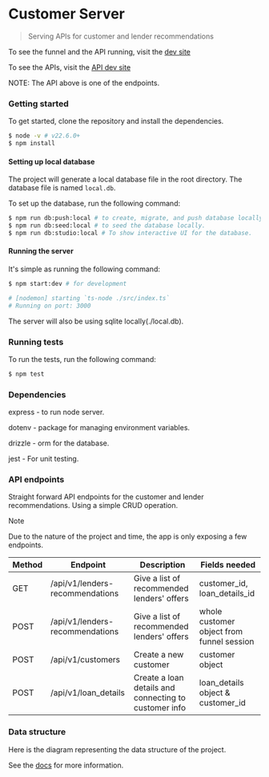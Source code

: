 # Customer Server

> Serving APIs for customer and lender recommendations

To see the funnel and the API running, visit the [dev site](https://customer-funnel.fly.dev/)

To see the APIs, visit the [API dev site](https://customer-server.fly.dev/api/v1/lenders)

NOTE: The API above is one of the endpoints.

### Getting started

To get started, clone the repository and install the dependencies.

```bash
$ node -v # v22.6.0+
$ npm install
```

#### Setting up local database

The project will generate a local database file in the root directory. The database file is named `local.db`.

To set up the database, run the following command:

```bash
$ npm run db:push:local # to create, migrate, and push database locally.
$ npm run db:seed:local # to seed the database locally.
$ npm run db:studio:local # To show interactive UI for the database.
```

#### Running the server

It's simple as running the following command:

```bash
$ npm start:dev # for development

# [nodemon] starting `ts-node ./src/index.ts`
# Running on port: 3000
```

The server will also be using sqlite locally(./local.db).

### Running tests

To run the tests, run the following command:

```bash
$ npm test
```

### Dependencies

express - to run node server.

dotenv - package for managing environment variables.

drizzle - orm for the database.

jest - For unit testing.


### API endpoints

Straight forward API endpoints for the customer and lender recommendations. Using a simple CRUD operation.

> [!NOTE]
> Due to the nature of the project and time, the app is only exposing a few endpoints.

| Method | Endpoint                        | Description                                               | Fields needed                            |
|--------|---------------------------------|-----------------------------------------------------------|------------------------------------------|
| GET    | /api/v1/lenders-recommendations | Give a list of recommended lenders' offers                | customer_id, loan_details_id             |
| POST   | /api/v1/lenders-recommendations | Give a list of recommended lenders' offers                | whole customer object from funnel session|
| POST   | /api/v1/customers               | Create a new customer                                     | customer object                          |
| POST   | /api/v1/loan_details            | Create a loan details and connecting to customer info  	 | loan_details object & customer_id        |

### Data structure

Here is the diagram representing the data structure of the project.

See the [docs](./docs/db-diagram.png) for more information.
